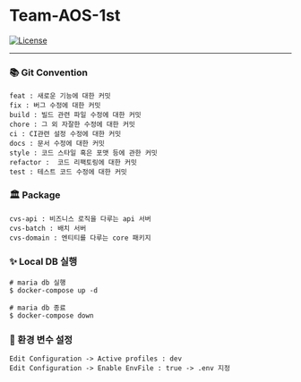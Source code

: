 # Team-AOS-1st
[![License](https://img.shields.io/badge/License-Apache%202.0-blue.svg)](https://opensource.org/licenses/Apache-2.0)

---
### 📚 Git Convention
```
feat : 새로운 기능에 대한 커밋
fix : 버그 수정에 대한 커밋
build : 빌드 관련 파일 수정에 대한 커밋
chore : 그 외 자잘한 수정에 대한 커밋
ci : CI관련 설정 수정에 대한 커밋
docs : 문서 수정에 대한 커밋
style : 코드 스타일 혹은 포맷 등에 관한 커밋
refactor :  코드 리팩토링에 대한 커밋
test : 테스트 코드 수정에 대한 커밋
```

### 🏛 Package
```
cvs-api : 비즈니스 로직을 다루는 api 서버
cvs-batch : 배치 서버
cvs-domain : 엔티티를 다루는 core 패키지
```

### ✨ Local DB 실행
```shell
# maria db 실행 
$ docker-compose up -d
```
```shell
# maria db 종료 
$ docker-compose down
```

### 🔨 환경 변수 설정
`Edit Configuration -> Active profiles : dev` <br>
`Edit Configuration -> Enable EnvFile : true -> .env 지정`